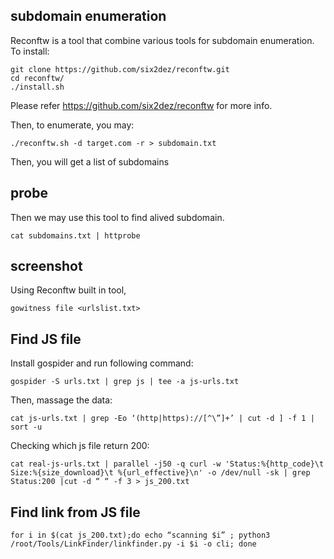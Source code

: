 ## subdomain enumeration

Reconftw is a tool that combine various tools for subdomain enumeration. To install:

```
git clone https://github.com/six2dez/reconftw.git
cd reconftw/
./install.sh
```

Please refer https://github.com/six2dez/reconftw for more info.

Then, to enumerate, you may:

```
./reconftw.sh -d target.com -r > subdomain.txt
```

Then, you will get a list of subdomains

## probe

Then we may use this tool to find alived subdomain.

```
cat subdomains.txt | httprobe
```

## screenshot

Using Reconftw built in tool,

```
gowitness file <urlslist.txt>
```

## Find JS file

Install gospider and run following command:

```
gospider -S urls.txt | grep js | tee -a js-urls.txt
```

Then, massage the data:

```
cat js-urls.txt | grep -Eo ‘(http|https)://[^\”]+’ | cut -d ] -f 1 | sort -u
```

Checking which js file return 200:

```
cat real-js-urls.txt | parallel -j50 -q curl -w 'Status:%{http_code}\t Size:%{size_download}\t %{url_effective}\n' -o /dev/null -sk | grep Status:200 |cut -d “ “ -f 3 > js_200.txt
```

## Find link from JS file

```
for i in $(cat js_200.txt);do echo “scanning $i” ; python3 /root/Tools/LinkFinder/linkfinder.py -i $i -o cli; done
```



